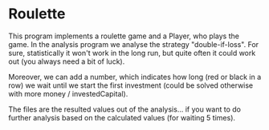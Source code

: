 # Roulette

This program implements a roulette game and a Player, who plays the game. In the analysis program we analyse the strategy "double-if-loss". For sure, statistically it won't work in the long run, but quite often it could work out (you always need a bit of luck). 

Moreover, we can add a number, which indicates how long (red or black in a row) we wait until we start the first investment (could be solved otherwise with more money / investedCapital).

The files are the resulted values out of the analysis... if you want to do further analysis based on the calculated values (for waiting 5 times). 
